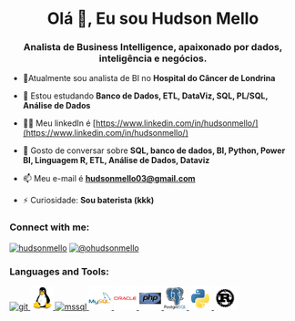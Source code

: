 <h1 align="center">Olá 👋, Eu sou Hudson Mello</h1>
<h3 align="center">Analista de Business Intelligence, apaixonado por dados, inteligência e negócios.</h3>

- 🔭Atualmente sou analista de BI no **Hospital do Câncer de Londrina**

- 🌱 Estou estudando **Banco de Dados, ETL, DataViz, SQL, PL/SQL, Análise de Dados**

- 👨‍💻 Meu linkedIn é [https://www.linkedin.com/in/hudsonmello/](https://www.linkedin.com/in/hudsonmello/)

- 💬 Gosto de conversar sobre **SQL, banco de dados, BI, Python, Power BI, Linguagem R, ETL, Análise de Dados, Dataviz**

- 📫 Meu e-mail é **hudsonmello03@gmail.com**

- ⚡ Curiosidade: **Sou baterista (kkk)**

<h3 align="left">Connect with me:</h3>
<p align="left">
<a href="https://linkedin.com/in/hudsonmello" target="blank"><img align="center" src="https://raw.githubusercontent.com/rahuldkjain/github-profile-readme-generator/master/src/images/icons/Social/linked-in-alt.svg" alt="hudsonmello" height="30" width="40" /></a>
<a href="https://instagram.com/@ohudsonmello" target="blank"><img align="center" src="https://raw.githubusercontent.com/rahuldkjain/github-profile-readme-generator/master/src/images/icons/Social/instagram.svg" alt="@ohudsonmello" height="30" width="40" /></a>
</p>

<h3 align="left">Languages and Tools:</h3>
<p align="left"> <a href="https://git-scm.com/" target="_blank" rel="noreferrer"> <img src="https://www.vectorlogo.zone/logos/git-scm/git-scm-icon.svg" alt="git" width="40" height="40"/> </a> <a href="https://www.linux.org/" target="_blank" rel="noreferrer"> <img src="https://raw.githubusercontent.com/devicons/devicon/master/icons/linux/linux-original.svg" alt="linux" width="40" height="40"/> </a> <a href="https://www.microsoft.com/en-us/sql-server" target="_blank" rel="noreferrer"> <img src="https://www.svgrepo.com/show/303229/microsoft-sql-server-logo.svg" alt="mssql" width="40" height="40"/> </a> <a href="https://www.mysql.com/" target="_blank" rel="noreferrer"> <img src="https://raw.githubusercontent.com/devicons/devicon/master/icons/mysql/mysql-original-wordmark.svg" alt="mysql" width="40" height="40"/> </a> <a href="https://www.oracle.com/" target="_blank" rel="noreferrer"> <img src="https://raw.githubusercontent.com/devicons/devicon/master/icons/oracle/oracle-original.svg" alt="oracle" width="40" height="40"/> </a> <a href="https://www.php.net" target="_blank" rel="noreferrer"> <img src="https://raw.githubusercontent.com/devicons/devicon/master/icons/php/php-original.svg" alt="php" width="40" height="40"/> </a> <a href="https://www.postgresql.org" target="_blank" rel="noreferrer"> <img src="https://raw.githubusercontent.com/devicons/devicon/master/icons/postgresql/postgresql-original-wordmark.svg" alt="postgresql" width="40" height="40"/> </a> <a href="https://www.python.org" target="_blank" rel="noreferrer"> <img src="https://raw.githubusercontent.com/devicons/devicon/master/icons/python/python-original.svg" alt="python" width="40" height="40"/> </a> <a href="https://www.rust-lang.org" target="_blank" rel="noreferrer"> <img src="https://raw.githubusercontent.com/devicons/devicon/master/icons/rust/rust-plain.svg" alt="rust" width="40" height="40"/> </a> </p>

<!---
- 👋 Hi, I’m @hudsonmello
- 👀 I’m interested in ...
- 🌱 I’m currently learning ...
- 💞️ I’m looking to collaborate on ...
- 📫 How to reach me ...


hudsonmello/hudsonmello is a ✨ special ✨ repository because its `README.md` (this file) appears on your GitHub profile.
You can click the Preview link to take a look at your changes.
--->
